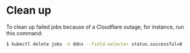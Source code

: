 # Clean up

To clean up failed jobs because of a Cloudflare outage, for instance, run this command:
```bash
$ kubectl delete jobs -n ddns --field-selector status.successful=0
```